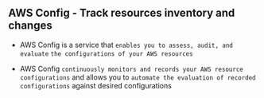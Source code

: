 ## AWS Config - Track resources inventory and changes

- AWS Config is a service that `enables you to assess, audit, and evaluate` `the configurations of your AWS resources`

- AWS Config `continuously monitors and records your AWS resource configurations` and allows you to `automate the evaluation of recorded configurations` against desired configurations
